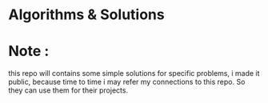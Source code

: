 # Algorithms & Solutions


# Note :

this repo will contains some simple solutions for specific problems, i made it public, because time to time i may refer my connections to this repo.
So they can use them for their projects.

